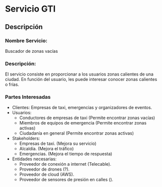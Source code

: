 # Servicio GTI

## Descripción

### Nombre Servicio:

Buscador de zonas vacías

### Descripción: 

El servicio consiste en proporcionar a los usuarios zonas calientes de una ciudad.
En función del usuario, les puede interesar conocer zonas calientes o frías.
### Partes Interesadas

- Clientes: Empresas de taxi, emergencias y organizadores de eventos.
- Usuarios:
	- Conductores de empresas de taxi (Permite encontrar zonas vacías)
	- Miembros de equipos de emergencia (Permite encontrar zonas activas)
	- Ciudadanía en general (Permite encontrar zonas activas)
- Stakeholders:
	- Empresas de taxi. (Mejora su servicio)
	- Alcaldía. (Mejora el tráfico)
	- Emergencias. (Mejora el tiempo de respuesta)
- Entidades necesarias:
	- Proveedor de conexión a internet (Telecable).
	- Proveedor de drones (?).
	- Proveedor de cloud (AWS).
	- Proveedor de sensores de presión en calles ().

